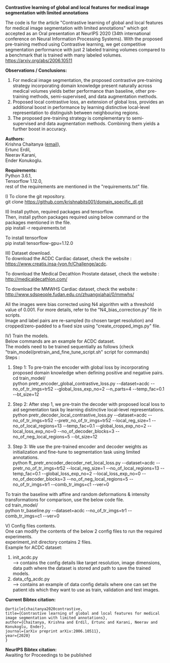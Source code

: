 **Contrastive learning of global and local features for medical image segmentation with limited annotations** <br/>

The code is for the article "Contrastive learning of global and local features for medical image segmentation with limited annotations" which got accepted as an Oral presentation at NeurIPS 2020 (34th international conference on Neural Information Processing Systems). With the proposed pre-training method using Contrastive learning, we get competitive segmentation performance with just 2 labeled training volumes compared to a benchmark that is trained with many labeled volumes.<br/>
https://arxiv.org/abs/2006.10511 <br/>

**Observations / Conclusions:** <br/>
1) For medical image segmentation, the proposed contrastive pre-training strategy incorporating domain knowledge present naturally across medical volumes yields better performance than baseline, other pre-training methods, semi-supervised, and data augmentation methods.
2) Proposed local contrastive loss, an extension of global loss, provides an additional boost in performance by learning distinctive local-level representation to distinguish between neighbouring regions.
3) The proposed pre-training strategy is complementary to semi-supervised and data augmentation methods. Combining them yields a further boost in accuracy.

**Authors:** <br/>
Krishna Chaitanya ([email](mailto:krishna.chaitanya@vision.ee.ethz.ch)),<br/>
Ertunc Erdil,<br/>
Neerav Karani,<br/>
Ender Konukoglu.<br/>

**Requirements:** <br/>
Python 3.6.1,<br/>
Tensorflow 1.12.0,<br/>
rest of the requirements are mentioned in the "requirements.txt" file. <br/>

I)  To clone the git repository.<br/>
git clone https://github.com/krishnabits001/domain_specific_dl.git <br/>

II) Install python, required packages and tensorflow.<br/>
Then, install python packages required using below command or the packages mentioned in the file.<br/>
pip install -r requirements.txt <br/>

To install tensorflow <br/>
pip install tensorflow-gpu=1.12.0 <br/>

III) Dataset download.<br/>
To download the ACDC Cardiac dataset, check the website :<br/>
https://www.creatis.insa-lyon.fr/Challenge/acdc. <br/>

To download the Medical Decathlon Prostate dataset, check the website :<br/>
http://medicaldecathlon.com/

To download the MMWHS Cardiac dataset, check the website :<br/>
http://www.sdspeople.fudan.edu.cn/zhuangxiahai/0/mmwhs/
 
All the images were bias corrected using N4 algorithm with a threshold value of 0.001. For more details, refer to the "N4_bias_correction.py" file in scripts.<br/>
Image and label pairs are re-sampled (to chosen target resolution) and cropped/zero-padded to a fixed size using "create_cropped_imgs.py" file. <br/>

IV) Train the models.<br/>
Below commands are an example for ACDC dataset.<br/> 
The models need to be trained sequentially as follows (check "train_model/pretrain_and_fine_tune_script.sh" script for commands)<br/>
Steps :<br/>
1) Step 1: To pre-train the encoder with global loss by incorporating proposed domain knowledge when defining positive and negative pairs.<br/>
cd train_model/ <br/>
python pretr_encoder_global_contrastive_loss.py --dataset=acdc --no_of_tr_imgs=tr52 --global_loss_exp_no=2 --n_parts=4 --temp_fac=0.1 --bt_size=12

2) Step 2: After step 1, we pre-train the decoder with proposed local loss to aid segmentation task by learning distinctive local-level representations.<br/>
python pretr_decoder_local_contrastive_loss.py --dataset=acdc --no_of_tr_imgs=tr52 --pretr_no_of_tr_imgs=tr52 --local_reg_size=1 --no_of_local_regions=13 --temp_fac=0.1 --global_loss_exp_no=2 --local_loss_exp_no=0 --no_of_decoder_blocks=3 --no_of_neg_local_regions=5 --bt_size=12

3) Step 3: We use the pre-trained encoder and decoder weights as initialization and fine-tune to segmentation task using limited annotations.<br/>
python ft_pretr_encoder_decoder_net_local_loss.py --dataset=acdc --pretr_no_of_tr_imgs=tr52 --local_reg_size=1 --no_of_local_regions=13 --temp_fac=0.1 --global_loss_exp_no=2 --local_loss_exp_no=0 --no_of_decoder_blocks=3 --no_of_neg_local_regions=5 --no_of_tr_imgs=tr1 --comb_tr_imgs=c1 --ver=0 

To train the baseline with affine and random deformations & intensity transformations for comparison, use the below code file.<br/>
cd train_model/ <br/>
python tr_baseline.py --dataset=acdc --no_of_tr_imgs=tr1 --comb_tr_imgs=c1 --ver=0

V) Config files contents.<br/>
One can modify the contents of the below 2 config files to run the required experiments.<br/>
experiment_init directory contains 2 files.<br/>
Example for ACDC dataset:<br/>
1) init_acdc.py <br/>
--> contains the config details like target resolution, image dimensions, data path where the dataset is stored and path to save the trained models.<br/>
2) data_cfg_acdc.py <br/>
--> contains an example of data config details where one can set the patient ids which they want to use as train, validation and test images.<br/>


**Current Bibtex citation:** 

	@article{chaitanya2020contrastive,
  	title={Contrastive learning of global and local features for medical image segmentation with limited annotations},
  	author={Chaitanya, Krishna and Erdil, Ertunc and Karani, Neerav and Konukoglu, Ender},
  	journal={arXiv preprint arXiv:2006.10511},
  	year={2020}
	}


**NeurIPS Bibtex citation:** <br/>
Awaiting for Proceedings to be published
<br/>
